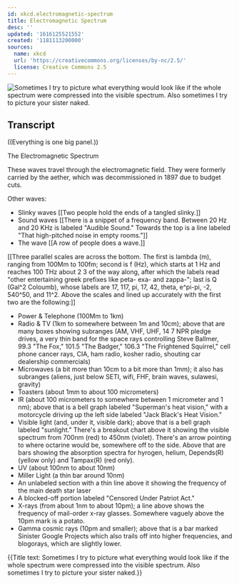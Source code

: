 ```yaml
---
id: xkcd.electromagnetic-spectrum
title: Electromagnetic Spectrum
desc: ''
updated: '1616125521552'
created: '1181113200000'
sources:
  name: xkcd
  url: 'https://creativecommons.org/licenses/by-nc/2.5/'
  license: Creative Commons 2.5
---
```

![Sometimes I try to picture what everything would look like if the whole spectrum were compressed into the visible spectrum.  Also sometimes I try to picture your sister naked.](https://imgs.xkcd.com/comics/electromagnetic_spectrum_small.png)

## Transcript
((Everything is one big panel.))

The Electromagnetic Spectrum

These waves travel through the electromagnetic field. They were formerly carried by the aether, which was decommissioned in 1897 due to budget cuts.

Other waves:
- Slinky waves [[Two people hold the ends of a tangled slinky.]]
- Sound waves [[There is a snippet of a frequency band. Between 20 Hz and 20 KHz is labeled "Audible Sound." Towards the top is a line labeled "That high-pitched noise in empty rooms."]]
- The wave [[A row of people does a wave.]]

[[Three parallel scales are across the bottom. The first is lambda (m), ranging from 100Mm to 100fm; second is f (Hz), which starts at 1 Hz and reaches 100 THz about 2
3 of the way along, after which the labels read "other entertaining greek prefixes like peta- exa- and zappa-"; last is Q (Gal^2
Coloumb), whose labels are 17, 117, pi, 17, 42, theta, e^pi-pi, -2, 540^50, and 11^2. Above the scales and lined up accurately with the first two are the following:]]

- Power & Telephone (100Mm to 1km)
- Radio & TV (1km to somewhere between 1m and 10cm); above that are many boxes showing subranges (AM, VHF, UHF, 14
7 NPR pledge drives, a very thin band for the space rays controlling Steve Ballmer, 99.3 "The Fox," 101.5 "The Badger," 106.3 "The Frightened Squirrel," cell phone cancer rays, CIA, ham radio, kosher radio, shouting car dealership commercials)
- Microwaves (a bit more than 10cm to a bit more than 1mm); it also has subranges (aliens, just below SETI, wifi, FHF, brain waves, sulawesi, gravity)
- Toasters (about 1mm to about 100 micrometers)
- IR (about 100 micrometers to somewhere between 1 micrometer and 1 nm); above that is a bell graph labeled "Superman's heat vision," with a motorcycle driving up the left side labeled "Jack Black's Heat Vision."
- Visible light (and, under it, visible dark); above that is a bell graph labeled "sunlight." There's a breakout chart above it showing the visible spectrum from 700nm (red) to 450nm (violet). There's an arrow pointing to where octarine would be, somewhere off to the side. Above that are bars showing the absorption spectra for hyrogen, helium, Depends(R) (yellow only) and Tampax(R) (red only).
- UV (about 100nm to about 10nm)
- Miller Light (a thin bar around 10nm)
- An unlabeled section with a thin line above it showing the frequency of the main death star laser
- A blocked-off portion labeled "Censored Under Patriot Act."
- X-rays (from about 1nm to about 10pm); a line above shows the frequency of mail-order x-ray glasses. Somewhere vaguely above the 10pm mark is a potato.
- Gamma
cosmic rays (10pm and smaller); above that is a bar marked Sinister Google Projects which also trails off into higher frequencies, and blogorays, which are slightly lower.

{{Title text: Sometimes I try to picture what everything would look like if the whole spectrum were compressed into the visible spectrum.  Also sometimes I try to picture your sister naked.}}
